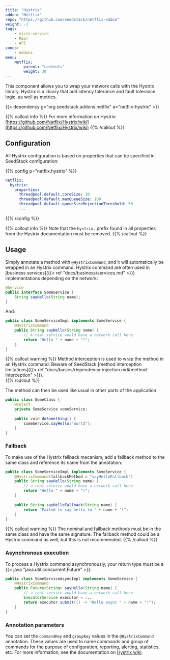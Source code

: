 ```yaml
---
title: "Hystrix"
addon: "Netflix"
repo: "https://github.com/seedstack/netflix-addon"
weight: -1
tags:
    - micro-service
    - REST
    - API
zones:
    - Addons
menu:
    Netflix:
        parent: "contents" 
        weight: 30
---
```


This component allows you to wrap your network calls with the Hystrix library. Hystrix is a library that add latency tolerance 
and fault tolerance logic, as well as metrics.<!--more-->

{{< dependency g="org.seedstack.addons.netflix" a="netflix-hystrix" >}}

{{% callout info %}}
For more information on Hystrix: [https://github.com/Netflix/Hystrix/wiki](https://github.com/Netflix/Hystrix/wiki)
{{% /callout %}}

## Configuration

All Hystrix configuration is based on properties that can be specified in SeedStack configuration:

{{% config p="netflix.hystrix" %}}
```yaml
netflix:
  hystrix:
    properties:
      threadpool.default.coreSize: 10
      threadpool.default.maxQueueSize: 100
      threadpool.default.queueSizeRejectionThreshold: 50
      ...
```
{{% /config %}}

{{% callout info %}}
Note that the `hystrix.` prefix found in all properties from the Hystrix documentation must be removed.
{{% /callout %}}

## Usage

Simply annotate a method with `@HystrixCommand`, and it will automatically be wrapped in an Hystrix command. Hystrix command are
often used in [business services]({{< ref "docs/business/services.md" >}}) implementations depending on the network:

```java
@Service
public interface SomeService {
	String sayHello(String name);
}
```

And: 
  
```java
public class SomeServiceImpl implements SomeService {
    @HystrixCommand
    public String sayHello(String name) {
        // A real service would have a network call here
        return "Hello " + name + "!"; 
    }
}
```

{{% callout warning %}}
Method interception is used to wrap the method in an Hystrix command. Beware of SeedStack 
[method interception limitations]({{< ref "docs/basics/dependency-injection.md#method-interception" >}}).  
{{% /callout %}}

The method can then be used like usual in other parts of the application:

```java
public class SomeClass {
    @Inject
    private SomeService someService;
    
    public void doSomething() {
        someService.sayHello("world");
    }
}
```

### Fallback

To make use of the Hystrix fallback mecanism, add a fallback method to the same class and reference its name from the annotation:

```java
public class SomeServiceImpl implements SomeService {
    @HystrixCommand(fallbackMethod = "sayHelloFallback")
    public String sayHello(String name) {
        // a real service would have a network call here
        return "Hello " + name + "!"; 
    }
    
    public String sayHelloFallback(String name) {
        return "Failed to say hello to " + name + "!";
    }
}
```

{{% callout warning %}}
The nominal and fallback methods must be in the same class and have the same signature. The fallback method could be a Hystrix command as well, 
but this is not recommended.
{{% /callout %}}

### Asynchronous execution

To process a Hystrix command asynchronously, your return type must be a {{< java "java.util.concurrent.Future" >}}:
```java
public class SomeServiceAsyncImpl implements SomeService {
    @HystrixCommand
    public Future<String> sayHello(String name) {
        // a real service would have a network call here
        ExecutorService executor = ...
        return executor.submit(() -> "Hello async " + name + "!");
    }
}
```

### Annotation parameters

You can set the `commandKey` and `groupKey` values in the `@HystrixCommand` annotation. These values are used to name commands and 
group of commands for the purpose of configuration, reporting, alerting, statistics, etc. For more information, see the documentation 
on [Hystrix wiki](https://github.com/Netflix/Hystrix/wiki/How-To-Use#command-name).
